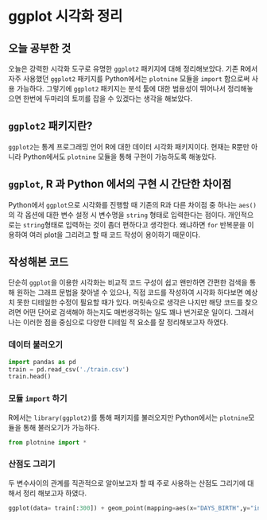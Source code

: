 # ggplot 시각화 정리

## 오늘 공부한 것
오늘은 강력한 시각화 도구로 유명한 ```ggplot2``` 패키지에 대해 정리해보았다. 기존 R에서 자주 사용했던 ```ggplot2``` 패키지를 Python에서는 ```plotnine``` 모듈을 ```import``` 함으로써 사용 가능하다.  그렇기에 ```ggplot2``` 패키지는 분석 툴에 대한 범용성이 뛰어나서 정리해놓으면 한번에 두마리의 토끼를 잡을 수 있겠다는 생각을 해보았다.

## ```ggplot2``` 패키지란?
```ggplot2```는 통계 프로그래밍 언어 R에 대한 데이터 시각화 패키지이다. 현재는 R뿐만 아니라 Python에서도 ```plotnine``` 모듈을 통해 구현이 가능하도록 해놓았다.

## ```ggplot```, R 과 Python 에서의 구현 시 간단한 차이점
Python에서 ```ggplot```으로 시각화를 진행할 때 기존의 R과 다른 차이점 중 하나는 ```aes()```의 각 옵션에 대한 변수 설정 시 변수명을 ```string``` 형태로 입력한다는 점이다. 개인적으로는 ```string```형태로 입력하는 것이 좀더 편하다고 생각한다. 왜냐하면 ```for``` 반복문을 이용하여 여러 plot을 그리려고 할 때 코드 작성이 용이하기 때문이다.

## 작성해본 코드
단순히 ```ggplot```을 이용한 시각화는 비교적 코드 구성이 쉽고 왠만하면 간편한 검색을 통해 원하는 그래프 문법을 찾아낼 수 있으나, 직접 코드를 작성하여 시각화 하다보면 예상치 못한 디테일한 수정이 필요할 때가 있다. 머릿속으로 생각은 나지만 해당 코드를 찾으려면 어떤 단어로 검색해야 하는지도 매번생각하는 일도 꽤나 번거로운 일이다. 그래서 나는 이러한 점을 중심으로 다양한 디테일 적 요소를 잘 정리해보고자 하였다. 

### 데이터 불러오기 
```python
import pandas as pd
train = pd.read_csv('./train.csv')
train.head()
```

### 모듈 ```import``` 하기
R에서는 ```library(ggplot2)```를 통해 패키지를 불러오지만 Python에서는 ```plotnine```모듈을 통해 불러오기가 가능하다.
```python
from plotnine import *
```

### 산점도 그리기
두 변수사이의 관계를 직관적으로 알아보고자 할 때 주로 사용하는 산점도 그리기에 대해서 정리 해보고자 하였다.
```python
ggplot(data= train[:300]) + geom_point(mapping=aes(x="DAYS_BIRTH",y="income_total",color="credit"))
```
